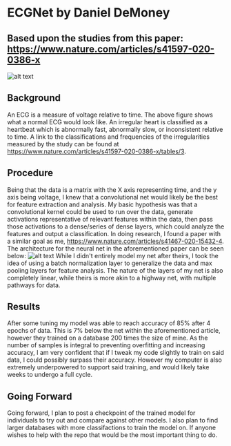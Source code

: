 # ECGNet by Daniel DeMoney
## Based upon the studies from this paper: https://www.nature.com/articles/s41597-020-0386-x
![alt text](https://media.springernature.com/full/springer-static/image/art%3A10.1038%2Fs41597-020-0386-x/MediaObjects/41597_2020_386_Fig1_HTML.png)
## Background
An ECG is a measure of voltage relative to time. The above figure shows what a normal ECG would look like. An irregular heart is classified as a heartbeat which is abnormally fast, abnormally slow, or inconsistent relative to time. A link to the classifications and frequencies of the irregularities measured by the study can be found at https://www.nature.com/articles/s41597-020-0386-x/tables/3.
## Procedure
Being that the data is a matrix with the X axis representing time, and the y axis being voltage, I knew that a convolutional net would likely be the best for feature extraction and analysis. My basic hypothesis was that a convolutional kernel could be used to run over the data, generate activations representative of relevant features within the data, then pass those activations to a dense/series of dense layers, which could analyze the features and output a classification. In doing research, I found a paper with a similar goal as me, https://www.nature.com/articles/s41467-020-15432-4. The architecture for the neural net in the aforementioned paper can be seen below:
![alt text](https://media.springernature.com/full/springer-static/image/art%3A10.1038%2Fs41467-020-15432-4/MediaObjects/41467_2020_15432_Fig3_HTML.png)
While I didn't entirely model my net after theirs, I took the idea of using a batch normalization layer to generalize the data and max pooling layers for feature analysis. The nature of the layers of my net is also completely linear, while theirs is more akin to a highway net, with multiple pathways for data.
## Results
After some tuning my model was able to reach accuracy of 85% after 4 epochs of data. This is 7% below the net within the aforementioned article, however they trained on a database 200 times the size of mine. As the number of samples is integral to preventing overfitting and increasing accuracy, I am very confident that if I tweak my code slightly to train on said data, I could possibly surpass their accuracy. However my computer is also extremely underpowered to support said training, and would likely take weeks to undergo a full cycle.
## Going Forward
Going forward, I plan to post a checkpoint of the trained model for individuals to try out and compare against other models. I also plan to find larger databases with more classifactions to train the model on. If anyone wishes to help with the repo that would be the most important thing to do.
